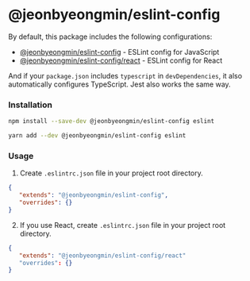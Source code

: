 # @jeonbyeongmin/eslint-config

By default, this package includes the following configurations:

- [@jeonbyeongmin/eslint-config](./index.js) - ESLint config for JavaScript
- [@jeonbyeongmin/eslint-config/react](./react.js) - ESLint config for React

And if your `package.json` includes `typescript` in `devDependencies`, it also automatically configures TypeScript. Jest also works the same way.

### Installation

```bash
npm install --save-dev @jeonbyeongmin/eslint-config eslint
```

```bash
yarn add --dev @jeonbyeongmin/eslint-config eslint
```

### Usage

1. Create `.eslintrc.json` file in your project root directory.

```json
{
   "extends": "@jeonbyeongmin/eslint-config",
   "overrides": {}
}
```

2. If you use React, create `.eslintrc.json` file in your project root directory.

```json
{
   "extends": "@jeonbyeongmin/eslint-config/react"
   "overrides": {}
}
```
